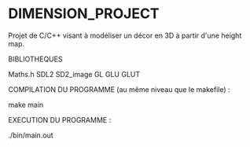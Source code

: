# DIMENSION_PROJECT
Projet de C/C++ visant à modéliser un décor en 3D à partir d'une height map.

BIBLIOTHEQUES

Maths.h
SDL2
SD2_image
GL
GLU
GLUT

COMPILATION DU PROGRAMME (au même niveau que le makefile) :

make main

EXECUTION DU PROGRAMME : 

./bin/main.out

